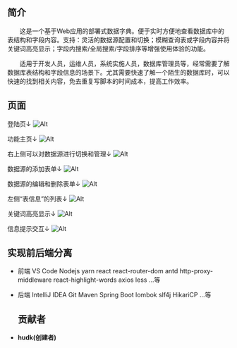 ## 简介
&emsp;&emsp;这是一个基于Web应用的部署式数据字典。便于实时方便地查看数据库中的表结构和字段内容。支持：灵活的数据源配置和切换；模糊查询表或字段内容并将关键词高亮显示；字段内搜索/全局搜索/字段排序等增强使用体验的功能。

&emsp;&emsp;适用于开发人员，运维人员，系统实施人员，数据库管理员等，经常需要了解数据库表结构和字段信息的场景下。尤其需要快速了解一个陌生的数据库时，可以快速的找到相关内容，免去重复写脚本的时间成本，提高工作效率。

## 页面

登陆页↓
![Alt](https://images.gitee.com/uploads/images/2019/1030/233656_7719528b_4968345.png)

功能主页↓
![Alt](http://static.hudk.top/img/dic/admin.png)

右上侧可以对数据源进行切换和管理↓
![Alt](https://images.gitee.com/uploads/images/2019/1030/233651_69e2428a_4968345.png)

数据源的添加表单↓
![Alt](http://static.hudk.top/img/dic/dbadd.png)

数据源的编辑和删除表单↓
![Alt](https://images.gitee.com/uploads/images/2019/1030/233654_d912c271_4968345.png)

左侧“表信息”的列表↓
![Alt](https://images.gitee.com/uploads/images/2019/1030/233653_72db816d_4968345.png)

关键词高亮显示↓
![Alt](http://static.hudk.top/img/dic/highfont.png)

信息提示交互↓
![Alt](http://static.hudk.top/img/dic/massage.png)

## 实现前后端分离
- 前端
  VS Code
  Nodejs
  yarn
  react
  react-router-dom
  antd
  http-proxy-middleware
  react-highlight-words
  axios
  less 
  ...等

- 后端
  IntelliJ IDEA
  Git
  Maven
  Spring Boot
  lombok
  slf4j
  HikariCP
  ...等

  ## 贡献者
- **hudk(创建者)**





